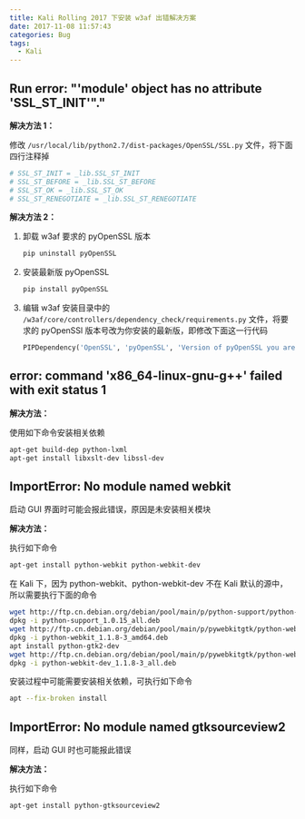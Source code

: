 ```yaml
---
title: Kali Rolling 2017 下安装 w3af 出错解决方案
date: 2017-11-08 11:57:43
categories: Bug
tags:
  - Kali
---
```


## Run error: "'module' object has no attribute 'SSL_ST_INIT'"."

**解决方法 1：**

修改 `/usr/local/lib/python2.7/dist-packages/OpenSSL/SSL.py` 文件，将下面四行注释掉

```python
# SSL_ST_INIT = _lib.SSL_ST_INIT
# SSL_ST_BEFORE = _lib.SSL_ST_BEFORE
# SSL_ST_OK = _lib.SSL_ST_OK
# SSL_ST_RENEGOTIATE = _lib.SSL_ST_RENEGOTIATE
```

**解决方法 2：**

1. 卸载 w3af 要求的 pyOpenSSL 版本

   ```sh
   pip uninstall pyOpenSSL
   ```

2. 安装最新版 pyOpenSSL

   ```sh
   pip install pyOpenSSL
   ```

3. 编辑 w3af 安装目录中的 `/w3af/core/controllers/dependency_check/requirements.py` 文件，将要求的 pyOpenSSl 版本号改为你安装的最新版，即修改下面这一行代码

   ```python
   PIPDependency('OpenSSL', 'pyOpenSSL', 'Version of pyOpenSSL you are using')
   ```

<!-- more -->

## error: command 'x86_64-linux-gnu-g++' failed with exit status 1

**解决方法：**

使用如下命令安装相关依赖

```sh
apt-get build-dep python-lxml
apt-get install libxslt-dev libssl-dev
```

## ImportError: No module named webkit

启动 GUI 界面时可能会报此错误，原因是未安装相关模块

**解决方法：**

执行如下命令

```sh
apt-get install python-webkit python-webkit-dev
```

在 Kali 下，因为 python-webkit、python-webkit-dev 不在 Kali 默认的源中，所以需要执行下面的命令

```sh
wget http://ftp.cn.debian.org/debian/pool/main/p/python-support/python-support_1.0.15_all.deb
dpkg -i python-support_1.0.15_all.deb
wget http://ftp.cn.debian.org/debian/pool/main/p/pywebkitgtk/python-webkit_1.1.8-3_amd64.deb
dpkg -i python-webkit_1.1.8-3_amd64.deb
apt install python-gtk2-dev
wget http://ftp.cn.debian.org/debian/pool/main/p/pywebkitgtk/python-webkit-dev_1.1.8-3_all.deb
dpkg -i python-webkit-dev_1.1.8-3_all.deb
```

安装过程中可能需要安装相关依赖，可执行如下命令

```sh
apt --fix-broken install
```

## ImportError: No module named gtksourceview2

同样，启动 GUI 时也可能报此错误

**解决方法：**

执行如下命令

```sh
apt-get install python-gtksourceview2
```
